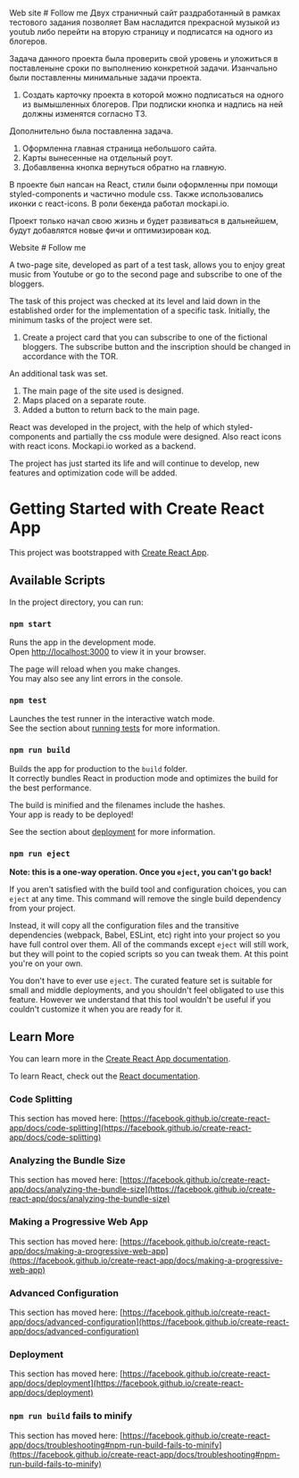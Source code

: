  Web site  # Follow me
Двух страничный сайт раздработанный в рамках тестового задания позволяет Вам  насладится прекрасной музыкой из youtub  либо перейти на вторую страницу и подписатся на одного из блогеров.


Задача данного проекта была проверить свой уровень и уложиться в поставленыне сроки по выполнению конкретной задачи. 
Изанчально были поставленны минимальные задачи проекта.
1. Создать карточку проекта в которой можно подписаться на одного из вымышленных блогеров. 
    При подписки кнопка и надпись на ней должны изменятся согласно ТЗ.

Дополнительно была поставленна задача.

1. Оформленна главная страница небольшого сайта.
2. Карты вынесенные на отдельный роут.
3. Добавлвенна кнопка вернуться обратно на главную.


В проекте был напсан на React, стили были оформленны при помощи styled-components и частично module css. Также использовались иконки с react-icons. В роли бекенда работал mockapi.io.

Проект только начал свою жизнь и будет развиваться в дальнейшем, будут добавлятся новые фичи и оптимизирован код.




Website # Follow me


A two-page site, developed as part of a test task, allows you to enjoy great music from Youtube or go to the second page and subscribe to one of the bloggers.


The task of this project was checked at its level and laid down in the established order for the implementation of a specific task.
Initially, the minimum tasks of the project were set.
1. Create a project card that you can subscribe to one of the fictional bloggers.
      The subscribe button and the inscription should be changed in accordance with the TOR.

An additional task was set.

1. The main page of the site used is designed.
2. Maps placed on a separate route.
3. Added a button to return back to the main page.


React was developed in the project, with the help of which styled-components and partially the css module were designed. Also react icons with react icons. Mockapi.io worked as a backend.

The project has just started its life and will continue to develop, new features and optimization code will be added.




# Getting Started with Create React App

This project was bootstrapped with [Create React App](https://github.com/facebook/create-react-app).

## Available Scripts

In the project directory, you can run:

### `npm start`

Runs the app in the development mode.\
Open [http://localhost:3000](http://localhost:3000) to view it in your browser.

The page will reload when you make changes.\
You may also see any lint errors in the console.

### `npm test`

Launches the test runner in the interactive watch mode.\
See the section about [running tests](https://facebook.github.io/create-react-app/docs/running-tests) for more information.

### `npm run build`

Builds the app for production to the `build` folder.\
It correctly bundles React in production mode and optimizes the build for the best performance.

The build is minified and the filenames include the hashes.\
Your app is ready to be deployed!

See the section about [deployment](https://facebook.github.io/create-react-app/docs/deployment) for more information.

### `npm run eject`

**Note: this is a one-way operation. Once you `eject`, you can't go back!**

If you aren't satisfied with the build tool and configuration choices, you can `eject` at any time. This command will remove the single build dependency from your project.

Instead, it will copy all the configuration files and the transitive dependencies (webpack, Babel, ESLint, etc) right into your project so you have full control over them. All of the commands except `eject` will still work, but they will point to the copied scripts so you can tweak them. At this point you're on your own.

You don't have to ever use `eject`. The curated feature set is suitable for small and middle deployments, and you shouldn't feel obligated to use this feature. However we understand that this tool wouldn't be useful if you couldn't customize it when you are ready for it.

## Learn More

You can learn more in the [Create React App documentation](https://facebook.github.io/create-react-app/docs/getting-started).

To learn React, check out the [React documentation](https://reactjs.org/).

### Code Splitting

This section has moved here: [https://facebook.github.io/create-react-app/docs/code-splitting](https://facebook.github.io/create-react-app/docs/code-splitting)

### Analyzing the Bundle Size

This section has moved here: [https://facebook.github.io/create-react-app/docs/analyzing-the-bundle-size](https://facebook.github.io/create-react-app/docs/analyzing-the-bundle-size)

### Making a Progressive Web App

This section has moved here: [https://facebook.github.io/create-react-app/docs/making-a-progressive-web-app](https://facebook.github.io/create-react-app/docs/making-a-progressive-web-app)

### Advanced Configuration

This section has moved here: [https://facebook.github.io/create-react-app/docs/advanced-configuration](https://facebook.github.io/create-react-app/docs/advanced-configuration)

### Deployment

This section has moved here: [https://facebook.github.io/create-react-app/docs/deployment](https://facebook.github.io/create-react-app/docs/deployment)

### `npm run build` fails to minify

This section has moved here: [https://facebook.github.io/create-react-app/docs/troubleshooting#npm-run-build-fails-to-minify](https://facebook.github.io/create-react-app/docs/troubleshooting#npm-run-build-fails-to-minify)
